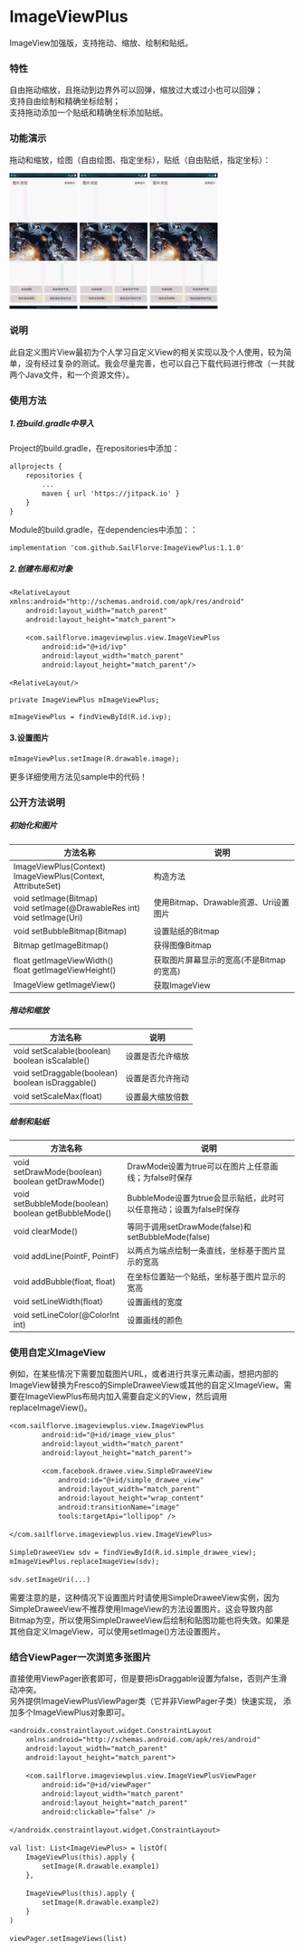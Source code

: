 # ImageViewPlus
ImageView加强版，支持拖动、缩放、绘制和贴纸。
### 特性
自由拖动缩放，且拖动到边界外可以回弹，缩放过大或过小也可以回弹；   
支持自由绘制和精确坐标绘制；  
支持拖动添加一个贴纸和精确坐标添加贴纸。 

### 功能演示
拖动和缩放，绘图（自由绘图、指定坐标），贴纸（自由贴纸，指定坐标）：  

![拖动缩放演示](https://github.com/SailFlorve/ImageViewPlus/raw/master/img/drag%26move.gif)
![绘图演示](https://github.com/SailFlorve/ImageViewPlus/raw/master/img/draw.gif)
![添加贴纸演示](https://github.com/SailFlorve/ImageViewPlus/raw/master/img/bubble.gif)
### 说明
此自定义图片View最初为个人学习自定义View的相关实现以及个人使用，较为简单，没有经过复杂的测试。我会尽量完善，也可以自己下载代码进行修改（一共就两个Java文件，和一个资源文件）。
### 使用方法
##### 1.在build.gradle中导入
Project的build.gradle，在repositories中添加：
```
allprojects {
	repositories {
		...
		maven { url 'https://jitpack.io' }
	}
}
```
Module的build.gradle，在dependencies中添加：：
```
implementation 'com.github.SailFlorve:ImageViewPlus:1.1.0'
```
##### 2.创建布局和对象
```
<RelativeLayout xmlns:android="http://schemas.android.com/apk/res/android"
    android:layout_width="match_parent"
    android:layout_height="match_parent">

    <com.sailflorve.imageviewplus.view.ImageViewPlus
        android:id="@+id/ivp"
        android:layout_width="match_parent"
        android:layout_height="match_parent"/>
        
<RelativeLayout/>
```
```
private ImageViewPlus mImageViewPlus;
```
```
mImageViewPlus = findViewById(R.id.ivp);
```
#### 3.设置图片
```
mImageViewPlus.setImage(R.drawable.image);
```
更多详细使用方法见sample中的代码！

### 公开方法说明
##### 初始化和图片

| 方法名称 | 说明 |
|--|--|
|ImageViewPlus(Context)<br>ImageViewPlus(Context, AttributeSet) | 构造方法|
|void setImage(Bitmap)<br>void setImage(@DrawableRes int)<br> void setImage(Uri)| 使用Bitmap、Drawable资源、Uri设置图片|
|void setBubbleBitmap(Bitmap) | 设置贴纸的Bitmap|
|Bitmap getImageBitmap() | 获得图像Bitmap|
|float getImageViewWidth()<br>float getImageViewHeight() | 获取图片屏幕显示的宽高(不是Bitmap的宽高)|
|ImageView getImageView() | 获取ImageView|

##### 拖动和缩放

| 方法名称 | 说明
-|-
void setScalable(boolean)<br>boolean isScalable() | 设置是否允许缩放
void setDraggable(boolean)<br>boolean isDraggable() | 设置是否允许拖动
void setScaleMax(float) | 设置最大缩放倍数

##### 绘制和贴纸
方法名称 | 说明
-|-
void setDrawMode(boolean)<br>boolean getDrawMode() | DrawMode设置为true可以在图片上任意画线；为false时保存
void setBubbleMode(boolean)<br>boolean getBubbleMode() | BubbleMode设置为true会显示贴纸，此时可以任意拖动；设置为false时保存
void clearMode() | 等同于调用setDrawMode(false)和setBubbleMode(false)
void addLine(PointF, PointF) | 以两点为端点绘制一条直线，坐标基于图片显示的宽高
void addBubble(float, float) | 在坐标位置贴一个贴纸，坐标基于图片显示的宽高
void setLineWidth(float) | 设置画线的宽度
void setLineColor(@ColorInt int) | 设置画线的颜色

### 使用自定义ImageView
例如，在某些情况下需要加载图片URL，或者进行共享元素动画，想把内部的ImageView替换为Fresco的SimpleDraweeView或其他的自定义ImageView。需要在ImageViewPlus布局内加入需要自定义的View，然后调用replaceImageView()。
```
<com.sailflorve.imageviewplus.view.ImageViewPlus
        android:id="@+id/image_view_plus"
        android:layout_width="match_parent"
        android:layout_height="match_parent">

        <com.facebook.drawee.view.SimpleDraweeView
            android:id="@+id/simple_drawee_view"
            android:layout_width="match_parent"
            android:layout_height="wrap_content"
            android:transitionName="image"
            tools:targetApi="lollipop" />

</com.sailflorve.imageviewplus.view.ImageViewPlus>
    
SimpleDraweeView sdv = findViewById(R.id.simple_drawee_view);
mImageViewPlus.replaceImageView(sdv);

sdv.setImageUri(...)
```
需要注意的是，这种情况下设置图片时请使用SimpleDraweeView实例，因为SimpleDraweeView不推荐使用ImageView的方法设置图片。这会导致内部Bitmap为空，所以使用SimpleDraweeView后绘制和贴图功能也将失效。如果是其他自定义ImageView，可以使用setImage()方法设置图片。

### 结合ViewPager一次浏览多张图片
直接使用ViewPager嵌套即可，但是要把isDraggable设置为false，否则产生滑动冲突。<br>
另外提供ImageViewPlusViewPager类（它并非ViewPager子类）快速实现，
添加多个ImageViewPlus对象即可。<br>
```
<androidx.constraintlayout.widget.ConstraintLayout 
    xmlns:android="http://schemas.android.com/apk/res/android"
    android:layout_width="match_parent"
    android:layout_height="match_parent">

    <com.sailflorve.imageviewplus.view.ImageViewPlusViewPager
        android:id="@+id/viewPager"
        android:layout_width="match_parent"
        android:layout_height="match_parent"
        android:clickable="false" />

</androidx.constraintlayout.widget.ConstraintLayout>

val list: List<ImageViewPlus> = listOf(
    ImageViewPlus(this).apply {
        setImage(R.drawable.example1)
    },

    ImageViewPlus(this).apply {
        setImage(R.drawable.example2)
    }
)

viewPager.setImageViews(list)

```
